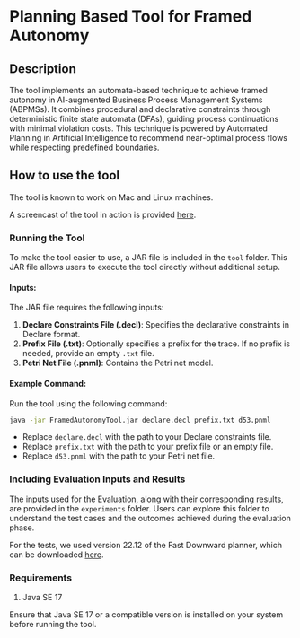 # Planning Based Tool for Framed Autonomy

## Description
The tool implements an automata-based technique to achieve framed autonomy in AI-augmented Business Process Management Systems (ABPMSs). It combines procedural and declarative constraints through deterministic finite state automata (DFAs), guiding process continuations with minimal violation costs. This technique is powered by Automated Planning in Artificial Intelligence to recommend near-optimal process flows while respecting predefined boundaries.

## How to use the tool
The tool is known to work on Mac and Linux machines.

A screencast of the tool in action is provided [here](https://youtu.be/YkLZGpnu6S0).

### Running the Tool
To make the tool easier to use, a JAR file is included in the `tool` folder. This JAR file allows users to execute the tool directly without additional setup.

#### Inputs:
The JAR file requires the following inputs:
1. **Declare Constraints File (.decl)**: Specifies the declarative constraints in Declare format.
2. **Prefix File (.txt)**: Optionally specifies a prefix for the trace. If no prefix is needed, provide an empty `.txt` file.
3. **Petri Net File (.pnml)**: Contains the Petri net model.

#### Example Command:
Run the tool using the following command:
```bash
java -jar FramedAutonomyTool.jar declare.decl prefix.txt d53.pnml
```
- Replace `declare.decl` with the path to your Declare constraints file.
- Replace `prefix.txt` with the path to your prefix file or an empty file.
- Replace `d53.pnml` with the path to your Petri net file.

### Including Evaluation Inputs and Results
The inputs used for the Evaluation, along with their corresponding results, are provided in the `experiments` folder. Users can explore this folder to understand the test cases and the outcomes achieved during the evaluation phase.

For the tests, we used version 22.12 of the Fast Downward planner, which can be downloaded [here](https://www.fast-downward.org/Releases/22.12).

### Requirements
1. Java SE 17

Ensure that Java SE 17 or a compatible version is installed on your system before running the tool.

